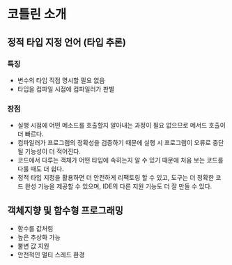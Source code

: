 # 코틀린 소개

## 정적 타입 지정 언어 (타입 추론)

### 특징

- 변수의 타입 직접 명시할 필요 없음
- 타입을 컴파일 시점에 컴파일러가 판별

### 장점

- 실행 시점에 어떤 메소드를 호출할지 알아내는 과정이 필요 없으므로 메서드 호출이 더 빠르다.
- 컴파일러가 프로그램의 정확성을 검증하기 때문에 실행 시 프로그램이 오류로 중단될 기능성이 더 적어진다.
- 코드에서 다루는 객체가 어떤 타입에 속히는지 알 수 있기 때문에 처음 보는 코드를 다룰 때도 더 쉽다.
- 정적 타입 지정을 활용하면 더 안전하게 리팩토링 할 수 있고, 도구는 더 정확한 코드 완성 기능을 제공할 수 있으며, IDE의 다른 지원 기능도 더 잘 만들 수 있다.

## 객체지향 및 함수형 프로그래밍

- 함수를 값처럼
- 높은 추상화 가능
- 불변 값 지원
- 안전적인 멀티 스레드 환경